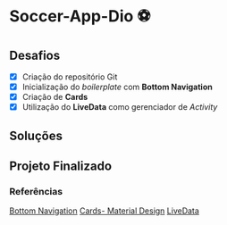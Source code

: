# Soccer-App-Dio :soccer:

## Desafios

- [x] Criação do repositório Git
- [x] Inicialização do *boilerplate* com **Bottom Navigation**
- [x] Criação de **Cards**
- [x] Utilização do **LiveData** como gerenciador de *Activity*

## Soluções

## Projeto Finalizado

### Referências

[Bottom Navigation](https://material.io/components/bottom-navigation)
[Cards- Material Design](https://material.io/components/cards#anatomy)
[LiveData](https://developer.android.com/topic/libraries/architecture/livedata)

